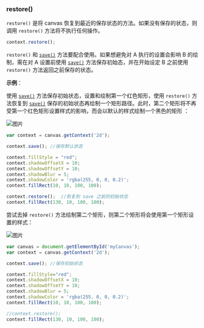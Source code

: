 ### restore()

`restore()` 是将 canvas 恢复到最近的保存状态的方法。如果没有保存的状态，则调用 `restore()` 方法将不执行任何操作。

```js
context.restore();
```
`restore()` 和 [`save()`](#save) 方法要配合使用。如果想避免对 A 执行的设置会影响 B 的绘制，需在对 A 设置前使用 [`save()`](#save) 方法保存初始态，并在开始设定 B 之前使用 `restore()` 方法返回之前保存的状态。

**示例**：

使用 [`save()`](#save) 方法保存初始状态，设置和绘制第一个红色矩形，使用 `restore()` 方法恢复到 [`save()`](#save) 保存的初始状态再绘制一个矩形路径。此时，第二个矩形将不再受第一个红色矩形设置样式的影响，而会以默认的样式绘制一个黑色的矩形 ：

![图片](/img/game/canvas/restore-001.png)

```js
var context = canvas.getContext('2d');

context.save(); //保存默认状态

context.fillStyle = "red";
context.shadowOffsetX = 10;
context.shadowOffsetY = 10;
context.shadowBlur = 5;
context.shadowColor = 'rgba(255, 0, 0, 0.2)';
context.fillRect(10, 10, 100, 100);

context.restore();  //恢复到 save 之前的初始状态
context.fillRect(130, 10, 100, 100);

```

尝试去掉 `restore()` 方法绘制第二个矩形，则第二个矩形将会使用第一个矩形设置的样式：


![图片](/img/game/canvas/restore-002.png)


```js
var canvas = document.getElementById('myCanvas');
var context = canvas.getContext('2d');

context.save(); //保存初始状态

context.fillStyle="red";
context.shadowOffsetX = 10;
context.shadowOffsetY = 10;
context.shadowBlur = 5;
context.shadowColor = 'rgba(255, 0, 0, 0.2)';
context.fillRect(10, 10, 100, 100);

//context.restore();
context.fillRect(130, 10, 100, 100);

```